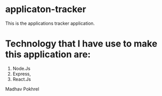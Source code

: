 # applicaton-tracker
This is the applications tracker application.

# Technology that I have use to make this application are:
1. Node.Js
2. Express,
3. React.Js


Madhav Pokhrel
